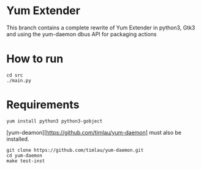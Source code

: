 Yum Extender
============

This branch contains a complete rewrite of Yum Extender in python3, Gtk3 and using the yum-daemon dbus API for
packaging actions

How to run
==========
```
cd src
./main.py
```

Requirements
============

```
yum install python3 python3-gobject
```

[yum-deamon][https://github.com/timlau/yum-daemon] must also be installed.

```
git clone https://github.com/timlau/yum-daemon.git
cd yum-daemon
make test-inst
```